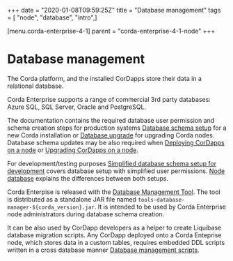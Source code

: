 +++
date = "2020-01-08T09:59:25Z"
title = "Database management"
tags = [ "node", "database", "intro",]

[menu.corda-enterprise-4-1]
parent = "corda-enterprise-4-1-node"
+++


# Database management

The Corda platform, and the installed CorDapps store their data in a relational database.

Corda Enterprise supports a range of commercial 3rd party databases: Azure SQL, SQL Server, Oracle and PostgreSQL.

The documentation contains the required database user permission and schema creation steps
            for production systems [Database schema setup](node-database-admin.md) for a new Corda installation
            or [Database upgrade](node-upgrade-notes.md#node-upgrade-notes-update-database-ref) for upgrading Corda nodes.
            Database schema updates may be also required when [Deploying CorDapps on a node](node-operations-cordapp-deployment.md)
            or [Upgrading CorDapps on a node](node-operations-upgrade-cordapps.md).

For development/testing purposes [Simplified database schema setup for development](node-database-developer.md) covers database setup with simplified user permissions.
            [Node database](node-database.md) explains the differences between both setups.

Corda Enterpise is released with the [Database Management Tool](node-database.md#database-management-tool-ref).
            The tool is distributed as a standalone JAR file named `tools-database-manager-${corda_version}.jar`.
            It is intended to be used by Corda Enterprise node administrators during database schema creation.

It can be also used by CorDapp developers as a helper to create Liquibase database migration scripts.
            Any CorDapp deployed onto a Corda Enteprise node, which stores data in a custom tables,
            requires embedded DDL scripts written in a cross database manner [Database management scripts](database-management.md).


